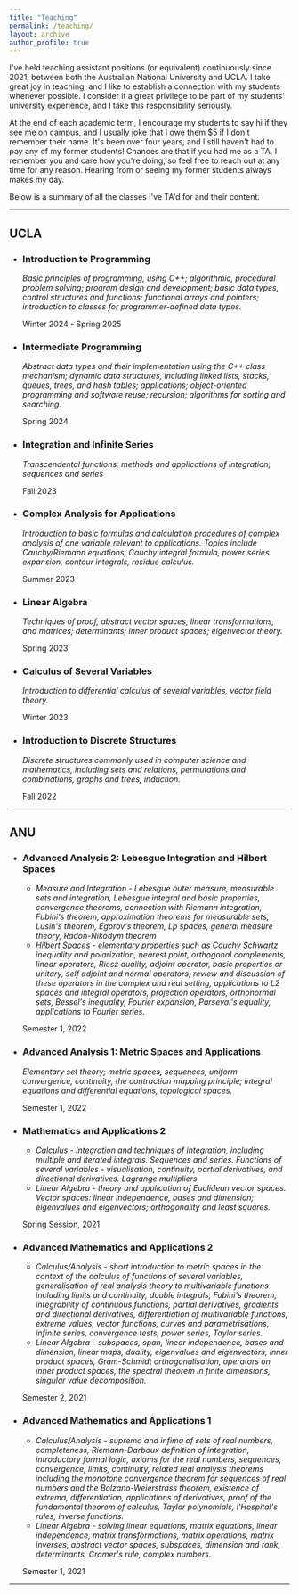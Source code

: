 ```yaml
---
title: "Teaching"
permalink: /teaching/
layout: archive
author_profile: true
---
```


I've held teaching assistant positions (or equivalent) continuously since 2021, between both the Australian National University and UCLA. I take great joy in teaching, and I like to establish a connection with my students whenever possible. I consider it a great privilege to be part of my students' university experience, and I take this responsibility seriously.

 At the end of each academic term, I encourage my students to say hi if they see me on campus, and I usually joke that I owe them $5 if I don't remember their name. It's been over four years, and I still haven't had to pay any of my former students! Chances are that if you had me as a TA, I remember you and care how you're doing, so feel free to reach out at any time for any reason. Hearing from or seeing my former students always makes my day.

 Below is a summary of all the classes I've TA'd for and their content.

 ---

## UCLA

- ### Introduction to Programming  
  *Basic principles of programming, using C++; algorithmic, procedural problem solving; program design and development; basic data types, control structures and functions; functional arrays and pointers; introduction to classes for programmer-defined data types.*

  Winter 2024 - Spring 2025

- ### Intermediate Programming  
  *Abstract data types and their implementation using the C++ class mechanism; dynamic data structures, including linked lists, stacks, queues, trees, and hash tables; applications; object-oriented programming and software reuse; recursion; algorithms for sorting and searching.*

  Spring 2024

- ### Integration and Infinite Series  
  *Transcendental functions; methods and applications of integration; sequences and series*

  Fall 2023

- ### Complex Analysis for Applications
  *Introduction to basic formulas and calculation procedures of complex analysis of one variable relevant to applications. Topics include Cauchy/Riemann equations, Cauchy integral formula, power series expansion, contour integrals, residue calculus.*

  Summer 2023

- ### Linear Algebra
  *Techniques of proof, abstract vector spaces, linear transformations, and matrices; determinants; inner product spaces; eigenvector theory.*

  Spring 2023

- ### Calculus of Several Variables
  *Introduction to differential calculus of several variables, vector field theory.*

  Winter 2023

- ### Introduction to Discrete Structures
  *Discrete structures commonly used in computer science and mathematics, including sets and relations, permutations and combinations, graphs and trees, induction.*

  Fall 2022

---

## ANU

- ### Advanced Analysis 2: Lebesgue Integration and Hilbert Spaces
  - *Measure and Integration - Lebesgue outer measure, measurable sets and integration, Lebesgue integral and basic properties, convergence theorems, connection with Riemann integration, Fubini's theorem, approximation theorems for measurable sets, Lusin's theorem, Egorov's theorem, Lp spaces, general measure theory, Radon-Nikodym theorem*
  - *Hilbert Spaces - elementary properties such as Cauchy Schwartz inequality and polarization, nearest point, orthogonal complements, linear operators, Riesz duality, adjoint operator, basic properties or unitary, self adjoint and normal operators, review and discussion of these operators in the complex and real setting, applications to L2 spaces and integral operators, projection operators, orthonormal sets, Bessel's inequality, Fourier expansion, Parseval's equality, applications to Fourier series.*

  Semester 1, 2022

- ### Advanced Analysis 1: Metric Spaces and Applications
  *Elementary set theory; metric spaces, sequences, uniform convergence, continuity, the contraction mapping principle; integral equations and differential equations, topological spaces.*

  Semester 1, 2022

- ### Mathematics and Applications 2
  - *Calculus - Integration and techniques of integration, including multiple and iterated integrals. Sequences and series. Functions of several variables - visualisation, continuity, partial derivatives, and directional derivatives. Lagrange multipliers.*
  - *Linear Algebra - theory and application of Euclidean vector spaces. Vector spaces: linear independence, bases and dimension; eigenvalues and eigenvectors; orthogonality and least squares.*

  Spring Session, 2021

- ### Advanced Mathematics and Applications 2
  - *Calculus/Analysis - short introduction to metric spaces in the context of the calculus of functions of several variables, generalisation of real analysis theory to multivariable functions including limits and continuity, double integrals, Fubini's theorem, integrability of continuous functions, partial derivatives, gradients and directional derivatives, differentiation of multivariable functions, extreme values, vector functions, curves and parametrisations, infinite series, convergence tests, power series, Taylor series.*
  - *Linear Algebra - subspaces, span, linear independence, bases and dimension, linear maps, duality, eigenvalues and eigenvectors, inner product spaces, Gram-Schmidt orthogonalisation, operators on inner product spaces, the spectral theorem in finite dimensions, singular value decomposition.*

  Semester 2, 2021

- ### Advanced Mathematics and Applications 1
  - *Calculus/Analysis - suprema and infima of sets of real numbers, completeness, Riemann-Darboux definition of integration, introductory formal logic, axioms for the real numbers, sequences, convergence, limits, continuity, related real analysis theorems including the monotone convergence theorem for sequences of real numbers and the Bolzano-Weierstrass theorem, existence of extrema, differentiation, applications of derivatives, proof of the fundamental theorem of calculus, Taylor polynomials, l'Hospital's rules, inverse functions.*
  - *Linear Algebra - solving linear equations, matrix equations, linear independence, matrix transformations, matrix operations, matrix inverses, abstract vector spaces, subspaces, dimension and rank, determinants, Cramer's rule, complex numbers.*

  Semester 1, 2021

---